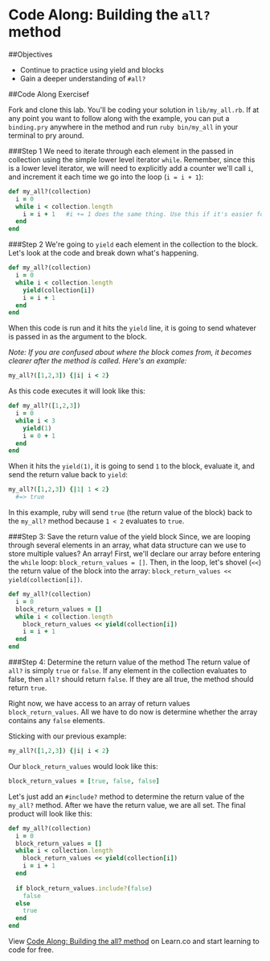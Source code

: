 # Code Along: Building the `all?` method 

##Objectives
* Continue to practice using yield and blocks
* Gain a deeper understanding of `#all?`


##Code Along Exercisef

Fork and clone this lab. You'll be coding your solution in `lib/my_all.rb`. If at any point you want to follow along with the example, you can put a `binding.pry` anywhere in the method and run `ruby bin/my_all` in your terminal to pry around.

###Step 1
We need to iterate through each element in the passed in collection using the simple lower level iterator `while`. Remember, since this is a lower level iterator, we will need to explicitly add a counter we'll call `i`, and increment it each time we go into the loop (`i = i + 1`):

```ruby
def my_all?(collection)
  i = 0
  while i < collection.length
    i = i + 1   #i += 1 does the same thing. Use this if it's easier for you.
  end
end
```


###Step 2
We're going to `yield` each element in the collection to the block. Let's look at the code and break down what's happening.

```ruby
def my_all?(collection)
  i = 0
  while i < collection.length
    yield(collection[i])
    i = i + 1
  end
end
```

When this code is run and it hits the `yield` line, it is going to send whatever is passed in as the argument to the block. 

*Note: If you are confused about where the block comes from, it becomes clearer after the method is called. Here's an example:*

```ruby
my_all?([1,2,3]) {|i| i < 2}
```

As this code executes it will look like this:

```ruby
def my_all?([1,2,3])
  i = 0
  while i < 3
    yield(1)
    i = 0 + 1
  end
end
```

When it hits the `yield(1)`, it is going to send `1` to the block, evaluate it, and send the return value back to `yield`:

```ruby
my_all?([1,2,3]) {|1| 1 < 2}
  #=> true
```

In this example, ruby will send `true` (the return value of the block) back to the `my_all?` method because `1 < 2` evaluates to `true`.

###Step 3: Save the return value of the yield block 
Since, we are looping through several elements in an array, what data structure can we use to store multiple values? An array! First, we'll declare our array before entering the `while` loop: `block_return_values = []`. Then, in the loop, let's shovel (`<<`) the return value of the block into the array: `block_return_values << yield(collection[i])`.

```ruby
def my_all?(collection)
  i = 0
  block_return_values = []
  while i < collection.length
    block_return_values << yield(collection[i])
    i = i + 1
  end
end
```

###Step 4: Determine the return value of the method
The return value of `all?` is simply `true` or `false`. If any element in the collection evaluates to false, then `all?` should return `false`. If they are all true, the method should return `true`. 

Right now, we have access to an array of return values `block_return_values`. All we have to do now is determine whether the array contains any `false` elements.

Sticking with our previous example:

```ruby
my_all?([1,2,3]) {|i| i < 2}
```
Our `block_return_values` would look like this:

```ruby
block_return_values = [true, false, false]
```
Let's just add an `#include?` method to determine the return value of the `my_all?` method. After we have the return value, we are all set. The final product will look like this:

```ruby
def my_all?(collection)
  i = 0
  block_return_values = []
  while i < collection.length
    block_return_values << yield(collection[i])
    i = i + 1
  end
  
  if block_return_values.include?(false)
    false
  else
    true
  end
end
```

<p data-visibility='hidden'>View <a href='https://learn.co/lessons/my_all' title='Code Along: Building the all? method'>Code Along: Building the all? method</a> on Learn.co and start learning to code for free.</p>
